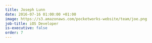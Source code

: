 ```yaml
---
title: Joseph Lunn
date: 2016-07-16 01:00:00 +01:00
image: https://s3.amazonaws.com/pocketworks-website/team/joe.png
job-title: iOS Developer
is-executive: false
order: 7
---
```

